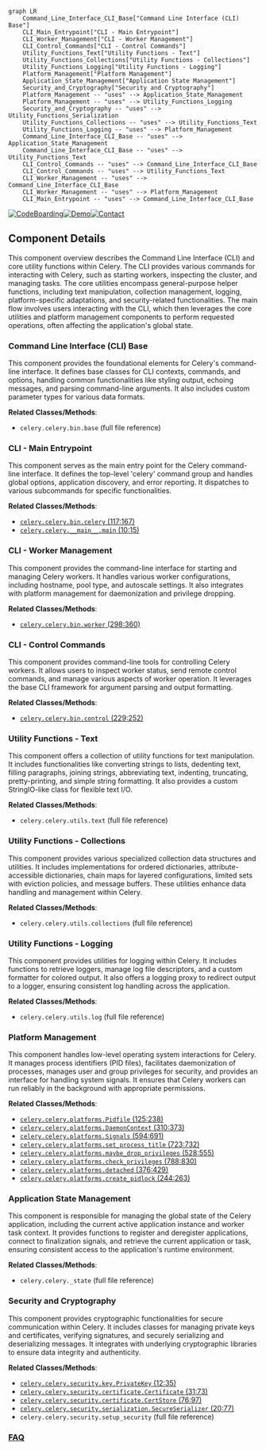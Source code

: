 ```mermaid
graph LR
    Command_Line_Interface_CLI_Base["Command Line Interface (CLI) Base"]
    CLI_Main_Entrypoint["CLI - Main Entrypoint"]
    CLI_Worker_Management["CLI - Worker Management"]
    CLI_Control_Commands["CLI - Control Commands"]
    Utility_Functions_Text["Utility Functions - Text"]
    Utility_Functions_Collections["Utility Functions - Collections"]
    Utility_Functions_Logging["Utility Functions - Logging"]
    Platform_Management["Platform Management"]
    Application_State_Management["Application State Management"]
    Security_and_Cryptography["Security and Cryptography"]
    Platform_Management -- "uses" --> Application_State_Management
    Platform_Management -- "uses" --> Utility_Functions_Logging
    Security_and_Cryptography -- "uses" --> Utility_Functions_Serialization
    Utility_Functions_Collections -- "uses" --> Utility_Functions_Text
    Utility_Functions_Logging -- "uses" --> Platform_Management
    Command_Line_Interface_CLI_Base -- "uses" --> Application_State_Management
    Command_Line_Interface_CLI_Base -- "uses" --> Utility_Functions_Text
    CLI_Control_Commands -- "uses" --> Command_Line_Interface_CLI_Base
    CLI_Control_Commands -- "uses" --> Utility_Functions_Text
    CLI_Worker_Management -- "uses" --> Command_Line_Interface_CLI_Base
    CLI_Worker_Management -- "uses" --> Platform_Management
    CLI_Main_Entrypoint -- "uses" --> Command_Line_Interface_CLI_Base
```
[![CodeBoarding](https://img.shields.io/badge/Generated%20by-CodeBoarding-9cf?style=flat-square)](https://github.com/CodeBoarding/CodeBoarding)[![Demo](https://img.shields.io/badge/Try%20our-Demo-blue?style=flat-square)](https://www.codeboarding.org/demo)[![Contact](https://img.shields.io/badge/Contact%20us%20-%20contact@codeboarding.org-lightgrey?style=flat-square)](mailto:contact@codeboarding.org)

## Component Details

This component overview describes the Command Line Interface (CLI) and core utility functions within Celery. The CLI provides various commands for interacting with Celery, such as starting workers, inspecting the cluster, and managing tasks. The core utilities encompass general-purpose helper functions, including text manipulation, collection management, logging, platform-specific adaptations, and security-related functionalities. The main flow involves users interacting with the CLI, which then leverages the core utilities and platform management components to perform requested operations, often affecting the application's global state.

### Command Line Interface (CLI) Base
This component provides the foundational elements for Celery's command-line interface. It defines base classes for CLI contexts, commands, and options, handling common functionalities like styling output, echoing messages, and parsing command-line arguments. It also includes custom parameter types for various data formats.


**Related Classes/Methods**:

- `celery.celery.bin.base` (full file reference)


### CLI - Main Entrypoint
This component serves as the main entry point for the Celery command-line interface. It defines the top-level 'celery' command group and handles global options, application discovery, and error reporting. It dispatches to various subcommands for specific functionalities.


**Related Classes/Methods**:

- <a href="https://github.com/celery/celery/blob/master/celery/bin/celery.py#L117-L167" target="_blank" rel="noopener noreferrer">`celery.celery.bin.celery` (117:167)</a>
- <a href="https://github.com/celery/celery/blob/master/celery/__main__.py#L10-L15" target="_blank" rel="noopener noreferrer">`celery.celery.__main__.main` (10:15)</a>


### CLI - Worker Management
This component provides the command-line interface for starting and managing Celery workers. It handles various worker configurations, including hostname, pool type, and autoscale settings. It also integrates with platform management for daemonization and privilege dropping.


**Related Classes/Methods**:

- <a href="https://github.com/celery/celery/blob/master/celery/bin/worker.py#L298-L360" target="_blank" rel="noopener noreferrer">`celery.celery.bin.worker` (298:360)</a>


### CLI - Control Commands
This component provides command-line tools for controlling Celery workers. It allows users to inspect worker status, send remote control commands, and manage various aspects of worker operation. It leverages the base CLI framework for argument parsing and output formatting.


**Related Classes/Methods**:

- <a href="https://github.com/celery/celery/blob/master/celery/bin/control.py#L229-L252" target="_blank" rel="noopener noreferrer">`celery.celery.bin.control` (229:252)</a>


### Utility Functions - Text
This component offers a collection of utility functions for text manipulation. It includes functionalities like converting strings to lists, dedenting text, filling paragraphs, joining strings, abbreviating text, indenting, truncating, pretty-printing, and simple string formatting. It also provides a custom StringIO-like class for flexible text I/O.


**Related Classes/Methods**:

- `celery.celery.utils.text` (full file reference)


### Utility Functions - Collections
This component provides various specialized collection data structures and utilities. It includes implementations for ordered dictionaries, attribute-accessible dictionaries, chain maps for layered configurations, limited sets with eviction policies, and message buffers. These utilities enhance data handling and management within Celery.


**Related Classes/Methods**:

- `celery.celery.utils.collections` (full file reference)


### Utility Functions - Logging
This component provides utilities for logging within Celery. It includes functions to retrieve loggers, manage log file descriptors, and a custom formatter for colored output. It also offers a logging proxy to redirect output to a logger, ensuring consistent log handling across the application.


**Related Classes/Methods**:

- `celery.celery.utils.log` (full file reference)


### Platform Management
This component handles low-level operating system interactions for Celery. It manages process identifiers (PID files), facilitates daemonization of processes, manages user and group privileges for security, and provides an interface for handling system signals. It ensures that Celery workers can run reliably in the background with appropriate permissions.


**Related Classes/Methods**:

- <a href="https://github.com/celery/celery/blob/master/celery/platforms.py#L125-L238" target="_blank" rel="noopener noreferrer">`celery.celery.platforms.Pidfile` (125:238)</a>
- <a href="https://github.com/celery/celery/blob/master/celery/platforms.py#L310-L373" target="_blank" rel="noopener noreferrer">`celery.celery.platforms.DaemonContext` (310:373)</a>
- <a href="https://github.com/celery/celery/blob/master/celery/platforms.py#L594-L691" target="_blank" rel="noopener noreferrer">`celery.celery.platforms.Signals` (594:691)</a>
- <a href="https://github.com/celery/celery/blob/master/celery/platforms.py#L723-L732" target="_blank" rel="noopener noreferrer">`celery.celery.platforms.set_process_title` (723:732)</a>
- <a href="https://github.com/celery/celery/blob/master/celery/platforms.py#L528-L555" target="_blank" rel="noopener noreferrer">`celery.celery.platforms.maybe_drop_privileges` (528:555)</a>
- <a href="https://github.com/celery/celery/blob/master/celery/platforms.py#L788-L830" target="_blank" rel="noopener noreferrer">`celery.celery.platforms.check_privileges` (788:830)</a>
- <a href="https://github.com/celery/celery/blob/master/celery/platforms.py#L376-L429" target="_blank" rel="noopener noreferrer">`celery.celery.platforms.detached` (376:429)</a>
- <a href="https://github.com/celery/celery/blob/master/celery/platforms.py#L244-L263" target="_blank" rel="noopener noreferrer">`celery.celery.platforms.create_pidlock` (244:263)</a>


### Application State Management
This component is responsible for managing the global state of the Celery application, including the current active application instance and worker task context. It provides functions to register and deregister applications, connect to finalization signals, and retrieve the current application or task, ensuring consistent access to the application's runtime environment.


**Related Classes/Methods**:

- `celery.celery._state` (full file reference)


### Security and Cryptography
This component provides cryptographic functionalities for secure communication within Celery. It includes classes for managing private keys and certificates, verifying signatures, and securely serializing and deserializing messages. It integrates with underlying cryptographic libraries to ensure data integrity and authenticity.


**Related Classes/Methods**:

- <a href="https://github.com/celery/celery/blob/master/celery/security/key.py#L12-L35" target="_blank" rel="noopener noreferrer">`celery.celery.security.key.PrivateKey` (12:35)</a>
- <a href="https://github.com/celery/celery/blob/master/celery/security/certificate.py#L31-L73" target="_blank" rel="noopener noreferrer">`celery.celery.security.certificate.Certificate` (31:73)</a>
- <a href="https://github.com/celery/celery/blob/master/celery/security/certificate.py#L76-L97" target="_blank" rel="noopener noreferrer">`celery.celery.security.certificate.CertStore` (76:97)</a>
- <a href="https://github.com/celery/celery/blob/master/celery/security/serialization.py#L20-L77" target="_blank" rel="noopener noreferrer">`celery.celery.security.serialization.SecureSerializer` (20:77)</a>
- `celery.celery.security.setup_security` (full file reference)




### [FAQ](https://github.com/CodeBoarding/GeneratedOnBoardings/tree/main?tab=readme-ov-file#faq)